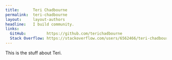 ```yaml
---
title:      Teri Chadbourne
permalink:  teri-chadbourne
layout:     layout-authors
headline:   I build community.
links: 
  GitHub:         https://github.com/terichadbourne
  Stack Overflow: https://stackoverflow.com/users/6562466/teri-chadbourne
---
```


This is the stuff about Teri.